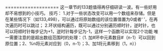===================
这一章节的133题值得再仔细研读一波。有一些好用却不易想到的小技巧。
技巧：
1.对于一些状态改变可以用一个数组来存储。但是在某些情况下（如133,498），可以通过将原始数组的该位置值置为0或者‘ ’，在再次遍历时可以跳过；
2.环状结构遍历，既可以通过分别遍历顺时针，逆时针，也可以将顺时针每步记为+1，逆时针每步记为-1，这样一个函数可以实现2个功能
	唯一需要注意的是超出数组范围时的处理：（1. 加#环中元素数目#（n-1）可以回到原位置；2、%n将元素对应到（0，n-1）；3、加1将元素移到（1，n））